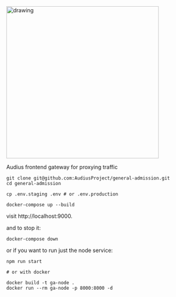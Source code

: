 <img src="https://user-images.githubusercontent.com/2731362/62400456-224e6280-b534-11e9-82c4-3b04175d4e01.png" alt="drawing" width="400"/>

Audius frontend gateway for proxying traffic 

```
git clone git@github.com:AudiusProject/general-admission.git
cd general-admission

cp .env.staging .env # or .env.production

docker-compose up --build
```

visit http://localhost:9000.

and to stop it:

```
docker-compose down
```

or if you want to run just the node service:

```
npm run start

# or with docker

docker build -t ga-node .
docker run --rm ga-node -p 8000:8000 -d
```
